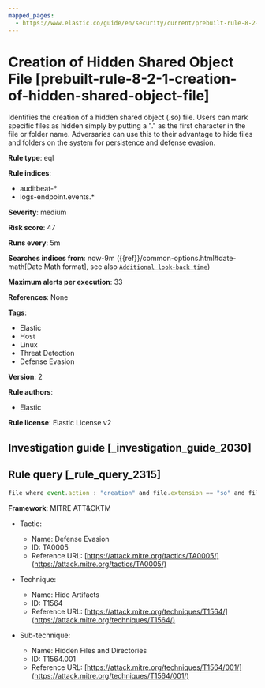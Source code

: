 ```yaml
---
mapped_pages:
  - https://www.elastic.co/guide/en/security/current/prebuilt-rule-8-2-1-creation-of-hidden-shared-object-file.html
---
```


# Creation of Hidden Shared Object File [prebuilt-rule-8-2-1-creation-of-hidden-shared-object-file]

Identifies the creation of a hidden shared object (.so) file. Users can mark specific files as hidden simply by putting a "." as the first character in the file or folder name. Adversaries can use this to their advantage to hide files and folders on the system for persistence and defense evasion.

**Rule type**: eql

**Rule indices**:

* auditbeat-*
* logs-endpoint.events.*

**Severity**: medium

**Risk score**: 47

**Runs every**: 5m

**Searches indices from**: now-9m ({{ref}}/common-options.html#date-math[Date Math format], see also [`Additional look-back time`](docs-content://solutions/security/detect-and-alert/create-detection-rule.md#rule-schedule))

**Maximum alerts per execution**: 33

**References**: None

**Tags**:

* Elastic
* Host
* Linux
* Threat Detection
* Defense Evasion

**Version**: 2

**Rule authors**:

* Elastic

**Rule license**: Elastic License v2

## Investigation guide [_investigation_guide_2030]



## Rule query [_rule_query_2315]

```js
file where event.action : "creation" and file.extension == "so" and file.name : ".*.so"
```

**Framework**: MITRE ATT&CKTM

* Tactic:

    * Name: Defense Evasion
    * ID: TA0005
    * Reference URL: [https://attack.mitre.org/tactics/TA0005/](https://attack.mitre.org/tactics/TA0005/)

* Technique:

    * Name: Hide Artifacts
    * ID: T1564
    * Reference URL: [https://attack.mitre.org/techniques/T1564/](https://attack.mitre.org/techniques/T1564/)

* Sub-technique:

    * Name: Hidden Files and Directories
    * ID: T1564.001
    * Reference URL: [https://attack.mitre.org/techniques/T1564/001/](https://attack.mitre.org/techniques/T1564/001/)



